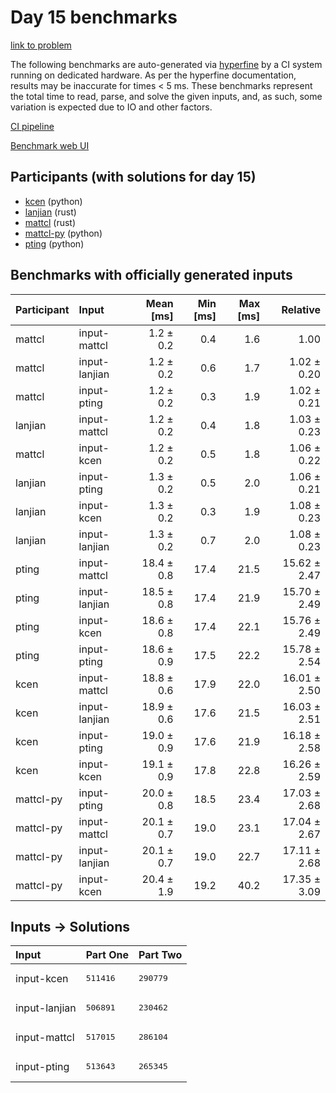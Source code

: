 # Day 15 benchmarks

[link to problem](https://adventofcode.com/2023/day/15)

The following benchmarks are auto-generated via
[hyperfine](https://github.com/sharkdp/hyperfine) by a CI system running on
dedicated hardware. As per the hyperfine documentation, results may be
inaccurate for times < 5 ms. These benchmarks represent the total time to read,
parse, and solve the given inputs, and, as such, some variation is expected due
to IO and other factors.

[CI pipeline](http://ci.papercode.net:8080/teams/main/pipelines/aoc2023)

[Benchmark web UI](https://aoc.ancalagon.black)


## Participants (with solutions for day 15)

- [kcen](https://github.com/kcen/aoc2023) (python)
- [lanjian](https://github.com/lanjian/aoc-2023) (rust)
- [mattcl](https://github.com/mattcl/aoc2023) (rust)
- [mattcl-py](https://github.com/mattcl/aoc2023-py) (python)
- [pting](https://github.com/pting/aoc2023) (python)


## Benchmarks with officially generated inputs

| Participant | Input | Mean [ms] | Min [ms] | Max [ms] | Relative |
|:---|:---|---:|---:|---:|---:|
| mattcl | input-mattcl | 1.2 ± 0.2 | 0.4 | 1.6 | 1.00 |
| mattcl | input-lanjian | 1.2 ± 0.2 | 0.6 | 1.7 | 1.02 ± 0.20 |
| mattcl | input-pting | 1.2 ± 0.2 | 0.3 | 1.9 | 1.02 ± 0.21 |
| lanjian | input-mattcl | 1.2 ± 0.2 | 0.4 | 1.8 | 1.03 ± 0.23 |
| mattcl | input-kcen | 1.2 ± 0.2 | 0.5 | 1.8 | 1.06 ± 0.22 |
| lanjian | input-pting | 1.3 ± 0.2 | 0.5 | 2.0 | 1.06 ± 0.21 |
| lanjian | input-kcen | 1.3 ± 0.2 | 0.3 | 1.9 | 1.08 ± 0.23 |
| lanjian | input-lanjian | 1.3 ± 0.2 | 0.7 | 2.0 | 1.08 ± 0.23 |
| pting | input-mattcl | 18.4 ± 0.8 | 17.4 | 21.5 | 15.62 ± 2.47 |
| pting | input-lanjian | 18.5 ± 0.8 | 17.4 | 21.9 | 15.70 ± 2.49 |
| pting | input-kcen | 18.6 ± 0.8 | 17.4 | 22.1 | 15.76 ± 2.49 |
| pting | input-pting | 18.6 ± 0.9 | 17.5 | 22.2 | 15.78 ± 2.54 |
| kcen | input-mattcl | 18.8 ± 0.6 | 17.9 | 22.0 | 16.01 ± 2.50 |
| kcen | input-lanjian | 18.9 ± 0.6 | 17.6 | 21.5 | 16.03 ± 2.51 |
| kcen | input-pting | 19.0 ± 0.9 | 17.6 | 21.9 | 16.18 ± 2.58 |
| kcen | input-kcen | 19.1 ± 0.9 | 17.8 | 22.8 | 16.26 ± 2.59 |
| mattcl-py | input-pting | 20.0 ± 0.8 | 18.5 | 23.4 | 17.03 ± 2.68 |
| mattcl-py | input-mattcl | 20.1 ± 0.7 | 19.0 | 23.1 | 17.04 ± 2.67 |
| mattcl-py | input-lanjian | 20.1 ± 0.7 | 19.0 | 22.7 | 17.11 ± 2.68 |
| mattcl-py | input-kcen | 20.4 ± 1.9 | 19.2 | 40.2 | 17.35 ± 3.09 |


## Inputs -> Solutions

| Input | Part One | Part Two |
|:---|:---|:---|
|input-kcen|<pre>511416</pre>|<pre>290779</pre>|
|input-lanjian|<pre>506891</pre>|<pre>230462</pre>|
|input-mattcl|<pre>517015</pre>|<pre>286104</pre>|
|input-pting|<pre>513643</pre>|<pre>265345</pre>|